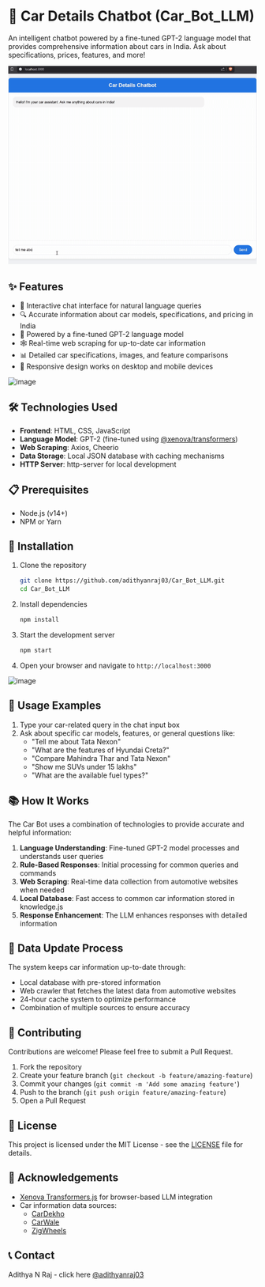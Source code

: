 # 🚗 Car Details Chatbot (Car_Bot_LLM)

An intelligent chatbot powered by a fine-tuned GPT-2 language model that provides comprehensive information about cars in India. Ask about specifications, prices, features, and more!

![Car Bot Demo](https://github.com/adithyanraj03/Car_Bot_LLM/raw/main/demo.gif)


## ✨ Features

- 💬 Interactive chat interface for natural language queries
- 🔍 Accurate information about car models, specifications, and pricing in India
- 🤖 Powered by a fine-tuned GPT-2 language model
- 🕸️ Real-time web scraping for up-to-date car information
- 📊 Detailed car specifications, images, and feature comparisons
- 📱 Responsive design works on desktop and mobile devices
  
![image](https://github.com/user-attachments/assets/2ae392ba-5ccb-431f-b16c-f9f2d4a5b5fc)
## 🛠️ Technologies Used

- **Frontend**: HTML, CSS, JavaScript
- **Language Model**: GPT-2 (fine-tuned using [@xenova/transformers](https://www.npmjs.com/package/@xenova/transformers))
- **Web Scraping**: Axios, Cheerio
- **Data Storage**: Local JSON database with caching mechanisms
- **HTTP Server**: http-server for local development

## 📋 Prerequisites

- Node.js (v14+)
- NPM or Yarn

## 🚀 Installation

1. Clone the repository
   ```bash
   git clone https://github.com/adithyanraj03/Car_Bot_LLM.git
   cd Car_Bot_LLM
   ```

2. Install dependencies
   ```bash
   npm install
   ```

3. Start the development server
   ```bash
   npm start
   ```

4. Open your browser and navigate to `http://localhost:3000`

![image](https://github.com/user-attachments/assets/261b8911-0d4f-4579-a08e-4fff39c20ae3)

## 💬 Usage Examples

1. Type your car-related query in the chat input box
2. Ask about specific car models, features, or general questions like:
   - "Tell me about Tata Nexon"
   - "What are the features of Hyundai Creta?"
   - "Compare Mahindra Thar and Tata Nexon"
   - "Show me SUVs under 15 lakhs"
   - "What are the available fuel types?"

## 📚 How It Works

The Car Bot uses a combination of technologies to provide accurate and helpful information:

1. **Language Understanding**: Fine-tuned GPT-2 model processes and understands user queries
2. **Rule-Based Responses**: Initial processing for common queries and commands
3. **Web Scraping**: Real-time data collection from automotive websites when needed
4. **Local Database**: Fast access to common car information stored in knowledge.js
5. **Response Enhancement**: The LLM enhances responses with detailed information

## 🔄 Data Update Process

The system keeps car information up-to-date through:

- Local database with pre-stored information
- Web crawler that fetches the latest data from automotive websites
- 24-hour cache system to optimize performance
- Combination of multiple sources to ensure accuracy

## 👥 Contributing

Contributions are welcome! Please feel free to submit a Pull Request.

1. Fork the repository
2. Create your feature branch (`git checkout -b feature/amazing-feature`)
3. Commit your changes (`git commit -m 'Add some amazing feature'`)
4. Push to the branch (`git push origin feature/amazing-feature`)
5. Open a Pull Request

## 📄 License

This project is licensed under the MIT License - see the [LICENSE](LICENSE) file for details.

## 🙏 Acknowledgements

- [Xenova Transformers.js](https://github.com/xenova/transformers.js) for browser-based LLM integration
- Car information data sources:
  - [CarDekho](https://www.cardekho.com)
  - [CarWale](https://www.carwale.com)
  - [ZigWheels](https://www.zigwheels.com)

## 📞 Contact

Adithya N Raj - click here [@adithyanraj03](https://mail.google.com/mail/?view=cm&fs=1&to=adithyanraj03@gmail.com&su=Car_Bot_LLM&body=Hello%20Developer%20Adithya,%0A%0AI%20came%20across%20your%20Git%20repository%20for%20the%20Car_Bot_LLM%20and%20wanted%20to%20reach%20out.%0A%0AI%27m%20interested%20in%20discussing%20some%20ideas.%0A%0ABest,%0A%5BYour%20Name%5D)
